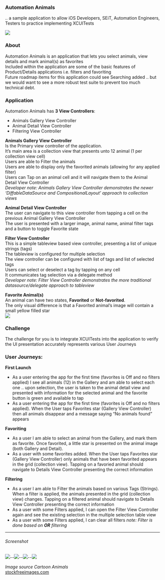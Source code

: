 ### Automation Animals  
.. a sample application to allow iOS Developers, SEiT, Automation Engineers, Testers to practice implementing XCUITests  

![](screenshots/screenshot_240w.png)

### About
Automation Animals is an application that lets you select animals, view details and mark animal(s) as favorites  
Included within the application are some of the basic features of Product/Details applications i.e. filters and favoriting  
Future roadmap items for this application could see Searching added .. but we would want to see a more robust test suite to prevent too much technical debt.  

### Application
Automation Animals has **3 View Controllers**:  
- Animals Gallery View Controller
- Animal Detail View Controller
- Filtering View Controller

**Animals Gallery View Controller**  
Is the Primary view controller of the application.  
It’s main area is a collection view that presents unto 12 animal (1 per collection view cell)  
Users are able to Filter the animals  
Users are able to display only the favorited animals (allowing for any applied filter)  
Users can Tap on an animal cell and it will navigate them to the Animal Detail View Controller   
_Developer note: Animals Gallery View Controller demonstrates the newer ‘DiffableDataSource and CompositionalLayout’ approach to collection views_

**Animal Detail View Controller**  
The user can navigate to this view controller from tapping a cell on the previous Animal Gallery View Controller  
The user is presented with a larger image, animal name, animal filter tags and a button to toggle Favorite state  

**Filter View Controller**  
This is a simple tableview based view controller, presenting a list of unique strings (tags)  
The tableview is configured for multiple selection  
The view controller can be configured with list of tags and list of selected tags  
Users can select or deselect a tag by tapping on any cell  
It communicates tag selection via a delegate method  
_Developer note: Filter View Controller demonstrates the more traditional datasource/delegate approach to tableview_

**Favorite Animal(s)**  
An animal can have two states, **Favorited** or **Not-favorited**.  
The only visual difference is that a Favorited animal’s image will contain a small yellow filled star  
![](screenshots/favorite_cell.png)

### Challenge
The challenge for you is to integrate XCUITests into the application to verify the UI presentation accurately represents various User Journeys

### User Journeys:
**First Launch**
- As a user entering the app for the first time (favorites is Off and no filters applied) I see all animals (12) in the Gallery and am able to select each one .. upon selection, the user is taken to the animal detail view and presented with information for the selected animal and the favorite button is green and available to tap
- As a user entering the app for the first time (favorites is Off and no filters applied). When the User taps Favorites star (Gallery View Controller) then all animals disappear and a message saying “No animals found” appears

**Favoriting**
- As a user I am able to select an animal from the Gallery, and mark them as favorite. Once favorited, a little star is presented on the animal image (both Gallery and Detail).
- As a user with some favorites added. When the User taps Favorites star (Gallery View Controller) only animals that have been favorited appears in the grid (collection view). Tapping on a favoried animal should navigate to Details View Controller presenting the correct information

**Filtering**
- As a user I am able to Filter the animals based on various Tags (Strings). When a filter is applied, the animals presented in the grid (collection view) changes. Tapping on a filtered animal should navigate to Details View Controller presenting the correct information
- As a user with some Filters applied, I can open the Filter View Controller again and see the existing selection in the multiple selection table view
- As a user with some Filters applied, I can clear all filters
_note: Filter is done based on **OR** filtering_

* * *

###### Screenshot
![](screenshots/screenshot.png)--![](screenshots/screenshot_2.png)--![](screenshots/screenshot_3.png)--![](screenshots/screenshot_4.png)

_Image source_
*Cartoon Animals*  
[stockfreeimages.com](https://www.stockfreeimages.com/16426937/Cartoon-animals.html)
